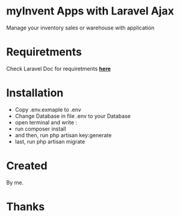 # myInvent Apps with Laravel Ajax
Manage your inventory sales or warehouse with application

# Requiretments
Check Laravel Doc for requiretments **[here](https://laravel.com/docs/7.x/installation)**

# Installation
- Copy .env.exmaple to .env
- Change Database in file .env to your Database
- open terminal and write :
- run composer install
- and then, run php artisan key:generate
- last, run php artisan migrate

# Created
By me.

# Thanks
